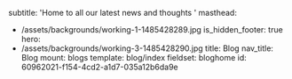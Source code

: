 subtitle: 'Home to all our latest news and thoughts '
masthead:
  - /assets/backgrounds/working-1-1485428289.jpg
is_hidden_footer: true
hero:
  - /assets/backgrounds/working-3-1485428290.jpg
title: Blog
nav_title: Blog
mount: blogs
template: blog/index
fieldset: bloghome
id: 60962021-f154-4cd2-a1d7-035a12b6da9e
